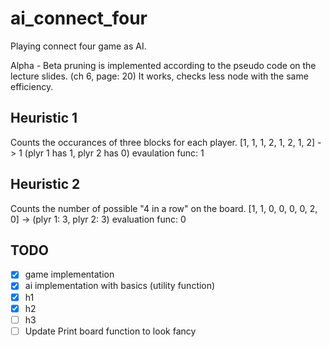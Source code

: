 # ai_connect_four
Playing connect four game as AI.

Alpha - Beta pruning is implemented according to the pseudo code on the lecture slides. (ch 6, page: 20)
It works, checks less node with the same efficiency.

## Heuristic 1
Counts the occurances of three blocks for each player.
[1, 1, 1, 2, 1, 2, 1, 2] -> 1 (plyr 1 has 1, plyr 2 has 0) evaulation func: 1

## Heuristic 2
Counts the number of possible "4 in a row" on the board.
[1, 1, 0, 0, 0, 0, 2, 0] -> (plyr 1: 3, plyr 2: 3) evaluation func: 0

## TODO
- [X] game implementation
- [X] ai implementation with basics (utility function)
- [X] h1
- [X] h2
- [ ] h3
- [ ] Update Print board function to look fancy